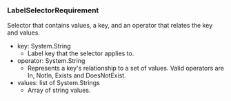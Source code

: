 ### LabelSelectorRequirement
Selector that contains values, a key, and an operator that relates the key and values.

- key: System.String
  - Label key that the selector applies to.
- operator: System.String
  - Represents a key's relationship to a set of values. Valid operators are In, NotIn, Exists and DoesNotExist.
- values: list of System.Strings
  - Array of string values.
